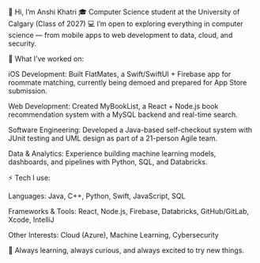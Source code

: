 👋 Hi, I’m Anshi Khatri
🎓 Computer Science student at the University of Calgary (Class of 2027)
💻 I’m open to exploring everything in computer science — from mobile apps to web development to data, cloud, and security.

🚀 What I’ve worked on:

iOS Development: Built FlatMates, a Swift/SwiftUI + Firebase app for roommate matching, currently being demoed and prepared for App Store submission.

Web Development: Created MyBookList, a React + Node.js book recommendation system with a MySQL backend and real-time search.

Software Engineering: Developed a Java-based self-checkout system with JUnit testing and UML design as part of a 21-person Agile team.

Data & Analytics: Experience building machine learning models, dashboards, and pipelines with Python, SQL, and Databricks.

⚡ Tech I use:

Languages: Java, C++, Python, Swift, JavaScript, SQL

Frameworks & Tools: React, Node.js, Firebase, Databricks, GitHub/GitLab, Xcode, IntelliJ

Other Interests: Cloud (Azure), Machine Learning, Cybersecurity

🌱 Always learning, always curious, and always excited to try new things.

